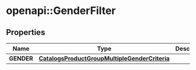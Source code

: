 # openapi::GenderFilter


## Properties
Name | Type | Description | Notes
------------ | ------------- | ------------- | -------------
**GENDER** | [**CatalogsProductGroupMultipleGenderCriteria**](.md) |  | 


